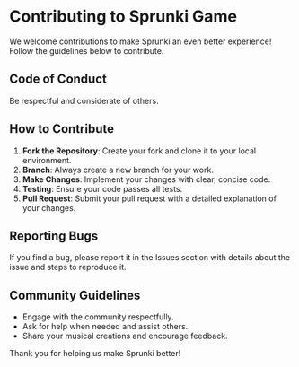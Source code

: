 
# Contributing to Sprunki Game

We welcome contributions to make Sprunki an even better experience! Follow the guidelines below to contribute.

## Code of Conduct

Be respectful and considerate of others.

## How to Contribute

1. **Fork the Repository**: Create your fork and clone it to your local environment.
2. **Branch**: Always create a new branch for your work.
3. **Make Changes**: Implement your changes with clear, concise code.
4. **Testing**: Ensure your code passes all tests.
5. **Pull Request**: Submit your pull request with a detailed explanation of your changes.

## Reporting Bugs

If you find a bug, please report it in the Issues section with details about the issue and steps to reproduce it.

## Community Guidelines

- Engage with the community respectfully.
- Ask for help when needed and assist others.
- Share your musical creations and encourage feedback.

Thank you for helping us make Sprunki better!
